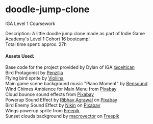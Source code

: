 # doodle-jump-clone

IGA Level 1 Coursework

Description:
A little doodle jump clone made as part of Indie Game Academy's Level 1 Cohort 16 bootcamp!  
Total time spent: approx. 27h

#### Assets Used:

Base code for the project provided by Dylan of IGA [@celtican](https://celtican.itch.io/)  
Bird Protagonist by [Penzilla](https://penzilla.itch.io/rpg-bird-character)  
Flying bird sprite by [Violiina](https://violiina.itch.io/free-bird-sprite-animation-10-frames)  
Main game scene background music "Piano Moment" by [Bensound](https://www.bensound.com/royalty-free-music)  
Wind Chimes Ambience for Main Menu from [Pixabay](https://pixabay.com/sound-effects/)  
Cloud bounce sound effects from [Pixabay](https://pixabay.com/sound-effects/)  
Powerup Sound Effect by [Ribhav Agrawal](https://pixabay.com/users/ribhavagrawal-39286533/?utm_source=link-attribution&utm_medium=referral&utm_campaign=music&utm_content=230548) on [Pixabay](https://pixabay.com/sound-effects//?utm_source=link-attribution&utm_medium=referral&utm_campaign=music&utm_content=230548)  
Bird Enemy Sound Effect by [Nikin](https://pixabay.com/users/nikin-253338/?utm_source=link-attribution&utm_medium=referral&utm_campaign=music&utm_content=215811) on [Pixabay](https://pixabay.com/sound-effects//?utm_source=link-attribution&utm_medium=referral&utm_campaign=music&utm_content=215811)  
Wings powerup sprite from [Freepik](https://www.freepik.com/free-psd/cartoon-angel-wings-isoltated_178832589.htm#query=transparent%20wings&position=7&from_view=keyword&track=ais_hybrid&uuid=221f71a4-b4c8-4a05-bdce-b7be4fd31734)  
Sunset clouds background by [macrovector](https://www.freepik.com/free-vector/evening-cloudy-sky-purple-background-with-group-cumulus-cirrus-clouds-flat-cartoon-illustration_16607919.htm) on [Freepik](https://www.freepik.com/free-vector/evening-cloudy-sky-purple-background-with-group-cumulus-cirrus-clouds-flat-cartoon-illustration_16607919.htm)
